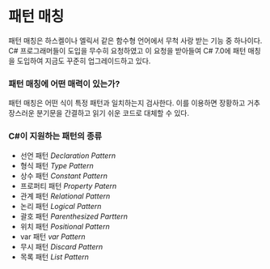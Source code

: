 # 패턴 매칭 

패턴 매칭은 하스켈이나 엘릭서 같은 함수형 언어에서 무척 사랑 받는 기능 중 하나이다.
C# 프로그래머들이 도입을 무수히 요청하였고 이 요청을 받아들여 C# 7.0에 패턴 매칭을 도입하여 지금도 꾸준히 업그레이드하고 있다.

### 패턴 매칭에 어떤 매력이 있는가?

패턴 매칭은 어떤 식이 특정 패턴과 일치하는지 검사한다.
이를 이용하면 장황하고 거추장스러운 분기문을 간결하고 읽기 쉬운 코드로 대체할 수 있다.

### C#이 지원하는 패턴의 종류

- 선언 패턴 _Declaration Pattern_
- 형식 패턴 _Type Pattern_
- 상수 패턴 _Constant Pattern_
- 프로퍼티 패턴 _Property Patern_
- 관계 패턴 _Relational Pattern_
- 논리 패턴 _Logical Pattern_
- 괄호 패턴 _Parenthesized Parttern_
- 위치 패턴 _Positional Pattern_
- var 패턴 _var Pattern_
- 무시 패턴 _Discard Pattern_
- 목록 패턴 _List Pattern_
